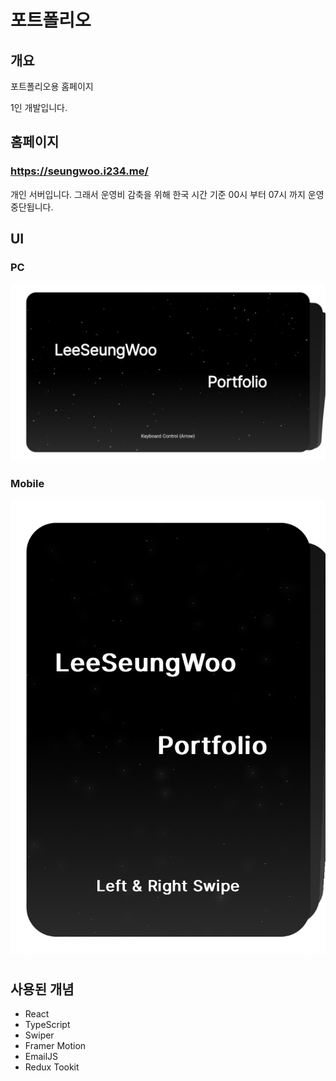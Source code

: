# 포트폴리오

## 개요

포트폴리오용 홈페이지

1인 개발입니다.

## 홈페이지

### https://seungwoo.i234.me/

개인 서버입니다. 그래서 운영비 감축을 위해 한국 시간 기준 00시 부터 07시 까지 운영 중단됩니다.

## UI

### PC

![MainScreen](https://github.com/seungwoo505/Portfolio/blob/main/mainScreen.png)

### Mobile

![MainScreen](https://github.com/seungwoo505/Portfolio/blob/main/mainMobileScreen.png)

## 사용된 개념

- React
- TypeScript
- Swiper
- Framer Motion
- EmailJS
- Redux Tookit
